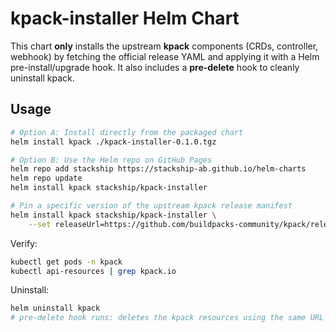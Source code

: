 # kpack-installer Helm Chart

This chart **only** installs the upstream **kpack** components (CRDs, controller, webhook) by fetching the official release YAML and applying it with a Helm pre-install/upgrade hook. It also includes a **pre-delete** hook to cleanly uninstall kpack.

## Usage

```bash
# Option A: Install directly from the packaged chart
helm install kpack ./kpack-installer-0.1.0.tgz

# Option B: Use the Helm repo on GitHub Pages
helm repo add stackship https://stackship-ab.github.io/helm-charts
helm repo update
helm install kpack stackship/kpack-installer

# Pin a specific version of the upstream kpack release manifest
helm install kpack stackship/kpack-installer \
	--set releaseUrl=https://github.com/buildpacks-community/kpack/releases/download/release-0.13.3/release.yaml
```

Verify:

```bash
kubectl get pods -n kpack
kubectl api-resources | grep kpack.io
```

Uninstall:

```bash
helm uninstall kpack
# pre-delete hook runs: deletes the kpack resources using the same URL
```
